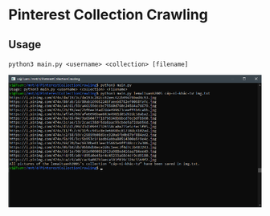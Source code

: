 # Pinterest Collection Crawling

## Usage
`python3 main.py <username> <collection> [filename]`

![Demo](./pin_col_crawl.png)
